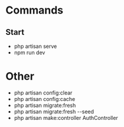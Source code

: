 # Commands
## Start
- php artisan serve
- npm run dev

# Other
- php artisan config:clear
- php artisan config:cache 
- php artisan migrate:fresh
- php artisan migrate:fresh --seed
- php artisan make:controller AuthController
